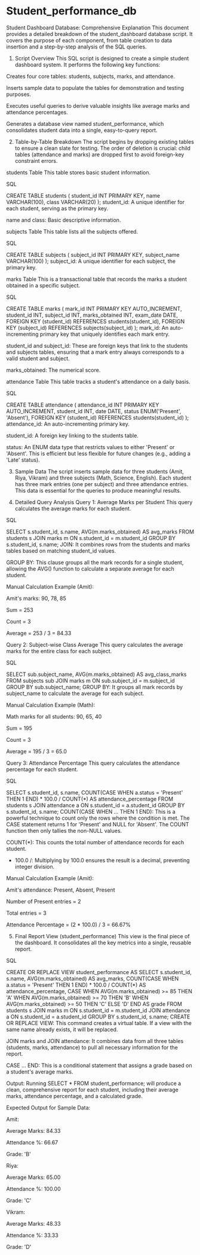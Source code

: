 # Student_performance_db
Student Dashboard Database: Comprehensive Explanation
This document provides a detailed breakdown of the student_dashboard database script. It covers the purpose of each component, from table creation to data insertion and a step-by-step analysis of the SQL queries.

1. Script Overview
This SQL script is designed to create a simple student dashboard system. It performs the following key functions:

Creates four core tables: students, subjects, marks, and attendance.

Inserts sample data to populate the tables for demonstration and testing purposes.

Executes useful queries to derive valuable insights like average marks and attendance percentages.

Generates a database view named student_performance, which consolidates student data into a single, easy-to-query report.

2. Table-by-Table Breakdown
The script begins by dropping existing tables to ensure a clean slate for testing. The order of deletion is crucial: child tables (attendance and marks) are dropped first to avoid foreign-key constraint errors.

students Table
This table stores basic student information.

SQL

CREATE TABLE students (
    student_id INT PRIMARY KEY,
    name VARCHAR(100),
    class VARCHAR(20)
);
student_id: A unique identifier for each student, serving as the primary key.

name and class: Basic descriptive information.

subjects Table
This table lists all the subjects offered.

SQL

CREATE TABLE subjects (
    subject_id INT PRIMARY KEY,
    subject_name VARCHAR(100)
);
subject_id: A unique identifier for each subject, the primary key.

marks Table
This is a transactional table that records the marks a student obtained in a specific subject.

SQL

CREATE TABLE marks (
    mark_id INT PRIMARY KEY AUTO_INCREMENT,
    student_id INT,
    subject_id INT,
    marks_obtained INT,
    exam_date DATE,
    FOREIGN KEY (student_id) REFERENCES students(student_id),
    FOREIGN KEY (subject_id) REFERENCES subjects(subject_id)
);
mark_id: An auto-incrementing primary key that uniquely identifies each mark entry.

student_id and subject_id: These are foreign keys that link to the students and subjects tables, ensuring that a mark entry always corresponds to a valid student and subject.

marks_obtained: The numerical score.

attendance Table
This table tracks a student's attendance on a daily basis.

SQL

CREATE TABLE attendance (
    attendance_id INT PRIMARY KEY AUTO_INCREMENT,
    student_id INT,
    date DATE,
    status ENUM('Present', 'Absent'),
    FOREIGN KEY (student_id) REFERENCES students(student_id)
);
attendance_id: An auto-incrementing primary key.

student_id: A foreign key linking to the students table.

status: An ENUM data type that restricts values to either 'Present' or 'Absent'. This is efficient but less flexible for future changes (e.g., adding a 'Late' status).

3. Sample Data
The script inserts sample data for three students (Amit, Riya, Vikram) and three subjects (Math, Science, English). Each student has three mark entries (one per subject) and three attendance entries. This data is essential for the queries to produce meaningful results.

4. Detailed Query Analysis
Query 1: Average Marks per Student
This query calculates the average marks for each student.

SQL

SELECT s.student_id, s.name, AVG(m.marks_obtained) AS avg_marks
FROM students s
JOIN marks m ON s.student_id = m.student_id
GROUP BY s.student_id, s.name;
JOIN: It combines rows from the students and marks tables based on matching student_id values.

GROUP BY: This clause groups all the mark records for a single student, allowing the AVG() function to calculate a separate average for each student.

Manual Calculation Example (Amit):

Amit's marks: 90, 78, 85

Sum = 253

Count = 3

Average = 253 / 3 = 84.33

Query 2: Subject-wise Class Average
This query calculates the average marks for the entire class for each subject.

SQL

SELECT sub.subject_name, AVG(m.marks_obtained) AS avg_class_marks
FROM subjects sub
JOIN marks m ON sub.subject_id = m.subject_id
GROUP BY sub.subject_name;
GROUP BY: It groups all mark records by subject_name to calculate the average for each subject.

Manual Calculation Example (Math):

Math marks for all students: 90, 65, 40

Sum = 195

Count = 3

Average = 195 / 3 = 65.0

Query 3: Attendance Percentage
This query calculates the attendance percentage for each student.

SQL

SELECT 
    s.student_id, 
    s.name,
    COUNT(CASE WHEN a.status = 'Present' THEN 1 END) * 100.0 / COUNT(*) AS attendance_percentage
FROM students s
JOIN attendance a ON s.student_id = a.student_id
GROUP BY s.student_id, s.name;
COUNT(CASE WHEN ... THEN 1 END): This is a powerful technique to count only the rows where the condition is met. The CASE statement returns 1 for 'Present' and NULL for 'Absent'. The COUNT function then only tallies the non-NULL values.

COUNT(*): This counts the total number of attendance records for each student.

* 100.0 /: Multiplying by 100.0 ensures the result is a decimal, preventing integer division.

Manual Calculation Example (Amit):

Amit's attendance: Present, Absent, Present

Number of Present entries = 2

Total entries = 3

Attendance Percentage = (2 * 100.0) / 3 = 66.67%

5. Final Report View (student_performance)
This view is the final piece of the dashboard. It consolidates all the key metrics into a single, reusable report.

SQL

CREATE OR REPLACE VIEW student_performance AS
SELECT 
    s.student_id,
    s.name,
    AVG(m.marks_obtained) AS avg_marks,
    COUNT(CASE WHEN a.status = 'Present' THEN 1 END) * 100.0 / COUNT(*) AS attendance_percentage,
    CASE 
        WHEN AVG(m.marks_obtained) >= 85 THEN 'A'
        WHEN AVG(m.marks_obtained) >= 70 THEN 'B'
        WHEN AVG(m.marks_obtained) >= 50 THEN 'C'
        ELSE 'D'
    END AS grade
FROM students s
JOIN marks m ON s.student_id = m.student_id
JOIN attendance a ON s.student_id = a.student_id
GROUP BY s.student_id, s.name;
CREATE OR REPLACE VIEW: This command creates a virtual table. If a view with the same name already exists, it will be replaced.

JOIN marks and JOIN attendance: It combines data from all three tables (students, marks, attendance) to pull all necessary information for the report.

CASE ... END: This is a conditional statement that assigns a grade based on a student's average marks.

Output: Running SELECT * FROM student_performance; will produce a clean, comprehensive report for each student, including their average marks, attendance percentage, and a calculated grade.

Expected Output for Sample Data:

Amit:

Average Marks: 84.33

Attendance %: 66.67

Grade: 'B'

Riya:

Average Marks: 65.00

Attendance %: 100.00

Grade: 'C'

Vikram:

Average Marks: 48.33

Attendance %: 33.33

Grade: 'D'
